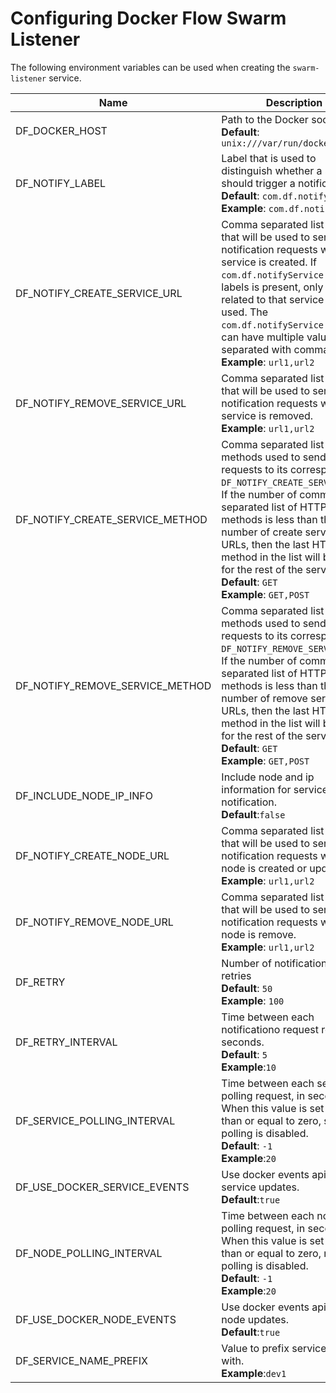 # Configuring Docker Flow Swarm Listener

The following environment variables can be used when creating the `swarm-listener` service.

|Name               |Description                                                                    |
|-------------------|-------------------------------------------------------------------------------|
|DF_DOCKER_HOST     |Path to the Docker socket<br>**Default**: `unix:///var/run/docker.sock`            |
|DF_NOTIFY_LABEL    |Label that is used to distinguish whether a service should trigger a notification<br>**Default**: `com.df.notify`<br>**Example**: `com.df.notifyDev`|
|DF_NOTIFY_CREATE_SERVICE_URL|Comma separated list of URLs that will be used to send notification requests when a service is created. If `com.df.notifyService` service labels is present, only URLs related to that service will be used. The `com.df.notifyService` label can have multiple values separated with comma (`,`).<br>**Example**: `url1,url2`|
|DF_NOTIFY_REMOVE_SERVICE_URL|Comma separated list of URLs that will be used to send notification requests when a service is removed.<br>**Example**: `url1,url2`|
|DF_NOTIFY_CREATE_SERVICE_METHOD|Comma separated list of HTTP methods used to send requests to its corresponding `DF_NOTIFY_CREATE_SERVICE_URL`. If the number of comma separated list of HTTP methods is less than the number of create service URLs, then the last HTTP method in the list will be used for the rest of the services.<br>**Default**: `GET` <br>**Example**: `GET,POST`|
|DF_NOTIFY_REMOVE_SERVICE_METHOD|Comma separated list of HTTP methods used to send requests to its corresponding `DF_NOTIFY_REMOVE_SERVICE_URL`. If the number of comma separated list of HTTP methods is less than the number of remove service URLs, then the last HTTP method in the list will be used for the rest of the services<br>**Default**: `GET` <br>**Example**: `GET,POST`|
|DF_INCLUDE_NODE_IP_INFO|Include node and ip information for service in notification.<br>**Default**:`false`|
|DF_NOTIFY_CREATE_NODE_URL |Comma separated list of URLs that will be used to send notification requests when a node is created or updated.<br>**Example**: `url1,url2`|
|DF_NOTIFY_REMOVE_NODE_URL |Comma separated list of URLs that will be used to send notification requests when a node is remove.<br>**Example**: `url1,url2`|
|DF_RETRY           |Number of notification request retries<br>**Default**: `50`<br>**Example**: `100`|
|DF_RETRY_INTERVAL  |Time between each notificationo request retry, in seconds.<br>**Default**: `5`<br>**Example**:`10`|
|DF_SERVICE_POLLING_INTERVAL |Time between each service polling request, in seconds. When this value is set less than or equal to zero, service polling is disabled.<br>**Default**: `-1`<br>**Example**:`20`|
|DF_USE_DOCKER_SERVICE_EVENTS|Use docker events api to get service updates.<br>**Default**:`true`|
|DF_NODE_POLLING_INTERVAL |Time between each node polling request, in seconds. When this value is set less than or equal to zero, node polling is disabled.<br>**Default**: `-1`<br>**Example**:`20`|
|DF_USE_DOCKER_NODE_EVENTS|Use docker events api to get node updates.<br>**Default**:`true`|
|DF_SERVICE_NAME_PREFIX|Value to prefix service names with.<br>**Example**:`dev1`|
